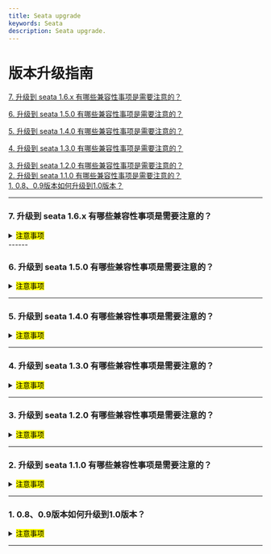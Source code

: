 ```yaml
---
title: Seata upgrade
keywords: Seata
description: Seata upgrade.
---
```


# 版本升级指南

<a href="#7" target="_self">7. 升级到 seata 1.6.x 有哪些兼容性事项是需要注意的？</a>

<a href="#6" target="_self">6. 升级到 seata 1.5.0 有哪些兼容性事项是需要注意的？</a>

<a href="#5" target="_self">5. 升级到 seata 1.4.0 有哪些兼容性事项是需要注意的？</a>

<a href="#4" target="_self">4. 升级到 seata 1.3.0 有哪些兼容性事项是需要注意的？</a>

<a href="#3" target="_self">3. 升级到 seata 1.2.0 有哪些兼容性事项是需要注意的？</a>   
<a href="#2" target="_self">2. 升级到 seata 1.1.0 有哪些兼容性事项是需要注意的？</a>   
<a href="#1" target="_self">1. 0.8、0.9版本如何升级到1.0版本？</a>     


------

<h3 id='7'>7. 升级到 seata 1.6.x 有哪些兼容性事项是需要注意的？</h3>
<details>
  <summary><mark>注意事项</mark></summary>
  从1.5.x 版本升级1.6.x 版本，无论 client SDK 还是 seata-server 都是完全平滑兼容的，无需除升级版本外的其他改动。
</details>
------

<h3 id='6'>6. 升级到 seata 1.5.0 有哪些兼容性事项是需要注意的？</h3>
<details>
  <summary><mark>注意事项</mark></summary>

1. seata-server 存储模式为 db 时，需要注意表结构变更，在升级1.5.0 前需先变更表结构：

 - 表结构字符集统一从 utf8 调整为 utf8mb4
 - global_table 调整索引从 idx_gmt_modified_status 调整为 idx_status_gmt_modified
 - lock_table 增加 status 字段,增加 idx_status，idx_xid_and_branch_id 索引
 - 增加 distributed_lock 表用于 seata-server 异步任务调度
  升级1.5.0前，请注意表结构变更，表结构详情请[点击此处](https://github.com/seata/seata/tree/1.5.0/script/server/db)
   
2. TCC事务模式在1.5.0 增加防悬挂功能,如需由 Seata 框架开启防悬挂,需要提前在客户端业务库中增加[此表](https://github.com/seata/seata/tree/1.5.0/script/client/tcc/db)
   
3. TCC模式一阶段方法进行了优化，不再需要在一阶段的接口入参定义`BusinessActionContext`，若一阶段需要使用到`BusinessActionContext`，可以通过`BusinessActionContextUtil.getContext()`取得

4. redis注册中心内部结构调整,不再向下兼容,如使用redis作为seata的注册中心,请将客户端依赖的 seata-all(seata-spring-boot-starter) 和 seata-server 一并升级。

5. 事务分组配置支持了默认值，为了避免歧义和降低学习成本，默认事务分组的由`my_test_tx_group` 修改为 `default_tx_group`。在1.5.X的版本中会向下进行兼容。
</details>  

------

<h3 id='5'>5. 升级到 seata 1.4.0 有哪些兼容性事项是需要注意的？</h3>
<details>
  <summary><mark>注意事项</mark></summary>


1. 1.3与1.4的Redis数据无法兼容,因Redis模式重构数据存储结构为hash,1.3升级的用户需等待事务全部运行完毕后再做迭代.
       

</details>  

------

<h3 id='4'>4. 升级到 seata 1.3.0 有哪些兼容性事项是需要注意的？</h3>
<details>
  <summary><mark>注意事项</mark></summary>

1. nacos注册中心新增group的属性配置seata.registry.nacos.group，如果无配置,则默认为DEFAULT_GROUP，Server和Client端需保持一致。
2. mysql undolog表去除id字段,与branch_table一并加强时间戳精度,防止undolog回滚时顺序错误导致出现脏数据无法回滚.(注:需要mysql5.6版本以上)

</details>  

********

<h3 id='3'>3. 升级到 seata 1.2.0 有哪些兼容性事项是需要注意的？</h3>
<details>
  <summary><mark>注意事项</mark></summary>

1. nacos注册中心新增服务名的属性配置registry.nacos.application = "seata-server"，原固定名为serverAddr，现默认为seata-server，Server和Client端需保持一致。
       

</details>  

********

<h3 id='2'>2. 升级到 seata 1.1.0 有哪些兼容性事项是需要注意的？</h3>
<details>
  <summary><mark>注意事项</mark></summary>

1. 需要注意配置项的兼容性，1.1.0 版本对于配置项的风格进行了统一。
若程序中依赖的是 seata-all，对应于 *.conf 文件，conf文件中配置项的命名风格统一为 点号+驼峰式组合，[1.1.0 配置项说明](https://seata.io/zh-cn/docs/user/configurations.html)， [1.1.0 配置参考](https://github.com/seata/seata/tree/1.1.0/script/client/conf); 
若程序中依赖的是seata-spring-boot-starter，对应于 *.properties 或 *.yml。propertie、 yml文件命名风格统一为 点号+中划线组合 
[1.1.0 配置参考](https://github.com/seata/seata/tree/1.1.0/script/client/spring) 需要特别注意的是1.0.0 版本配置项 seata.service
.vgroup-mapping=default 1.1.0 更改为: seata.service.vgroup-mapping
.my_test_tx_group=default,其中my_test_tx_group代表程序所使用的事务分组； 1.0.0 版本配置项seata.service.grouplist=127.0.0.1:8091， 1.1.0 
更改为：seata.service.grouplist.default=127.0.0.1:8091 其中 default 代表 seata注册服务名。

2. seata-all 默认不开启数据源自动代理。原 seata-all中 conf 文件配置项
client.support.spring.datasource.autoproxy 配置项失效，由注解 @EnableAutoDataSourceProxy 
注解代替，注解参数可选择使用jdk代理或者cglib代理，当使用HikariDataSource 时推荐使用 cglib 代理模式。
seata-spring-boot-starter 默认开启数据源代理，对应数据源自动代理配置项与1.0.0 版本保持不变。

3. 使用spring cloud框架时需要使用[Spring Cloud Alibaba](https://github.com/alibaba/spring-cloud-alibaba)来进行seata 
事务上下文的传递，与Spring Cloud Alibaba 版本集成依赖关系，参考 [版本说明](https://github.com/alibaba/spring-cloud-alibaba/wiki/%E7%89%88%E6%9C%AC%E8%AF%B4%E6%98%8E)     
spring-cloud-alibaba-seata 在 2.2.0.RELEASE 版本前 依赖的是seata-all 若继续使用低版本的 spring-cloud-alibaba-seata 可以使用高版本的 seata-all 取代内置的 seata-all 版本；   
从spring-cloud-alibaba-seata 在 2.2.0.RELEASE 开始后（含）内部开始依赖seata-spring-boot-starter,2.2.0.RELEASE 内部集成 seata-spring-boot-starter 1.0.0 可以升级为 seata-spring-boot-starter 1.1.0，seata-spring-boot-starter 集成了seata-all，seata-spring-boot-starter 包装了对于properties或yml 配置的autoconfig 功能，在spring-cloud-alibaba-seata 2.2.0.RELEASE 前 
autoconfig 功能由其本身支持，在其后去掉 spring-cloud-alibaba-seata 中关于 seata 本身的autoconfig 由seata-spring-boot-starter 支持，因此低版本spring-cloud-alibaba-seata 只能配合 seata-all使用，高版本spring-cloud-alibaba-seata 只能配合seata-spring-boot-starter 使用，以2.2.0.RELEASE为分界点。

4. TC端采用 db 存储模式时 branch_table 中增加 gmt_create，gmt_modified 字段的精度，用于精确确认回滚的顺序，
[各数据库脚本参考](https://github.com/seata/seata/tree/1.1.0/script/server/db)

</details>

********

<h3 id='1'>1. 0.8、0.9版本如何升级到1.0版本？</h3>   
<details>
  <summary><mark>注意事项</mark></summary>

   1. （可选）1.0支持yml、properties，需用seata-spring-boot-starter替换掉 seata-all   
   2.  （必选）TC端表lock_table字段branch_id增加普通索引   
   3. （可选）部分参数命名改动，<a href="https://seata.io/zh-cn/docs/user/configurations100.html" target="_blank">点击查看参数配置</a>   
   4. （可选） client.report.success.enable可以置为false，提升性能   
      

</details>   

********